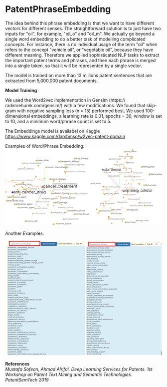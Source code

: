 # PatentPhraseEmbedding

The idea behind this phrase embedding is that we want to have different vectors for different senses. The straightforward solution is to just have two inputs for "oil", for example, "oil_o" and "oil_m".  We actually go beyond a single word embedding to do a better task of modelling complicated concepts. For instance, there is no individual usage of the term "oil" when refers to the concept "vehicle oil", or "vegetable oil", because they have different meaning.
Therefore we applied sophisticated NLP tasks to extract the important patent terms and phrases, and then each phrase is merged into a single token, so that it will be represented by a single vector. 

The model is trained on more than 13 millions patent sentences that are extracted from 5,000,000 patent documents.

**Model Training**  

We used the Word2vec implementation in Gensim (https:// radimrehurek.com/gensim/) with a few modifications. We found that skip-gram
with negative sampling loss (n = 15) performed best.  We used 100-dimensional embeddings, a learning rate is 0.01,  epochs = 30, window is set to 10, and a minimum word/phrase count is set to 5.


The Embeddings model is availabel on Kaggle https://www.kaggle.com/darshmso/w2vec-patent-domain 

Examples of Word/Phrase Embedding: 
![arch_0000](https://github.com/sofean-mso/PatentPhraseEmbedding/blob/master/phraseEmbbs.png)



Another Examples:


![arch_0000](https://github.com/sofean-mso/PatentPhraseEmbedding/blob/master/phraseEmbb_auto_driving_und_quNTUM.png)



**References**                                                                                                             
*Mustafa Sofean, Ahmad Alrifai. Deep Learning Services for Patents. 1st Workshop on Patent Text Mining and Semantic Technologies. PatentSemTech 2019*
